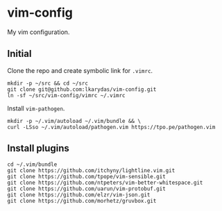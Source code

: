 # vim-config
My vim configuration.

## Initial

Clone the repo and create symbolic link for `.vimrc`.

```console
mkdir -p ~/src && cd ~/src
git clone git@github.com:lkarydas/vim-config.git
ln -sf ~/src/vim-config/vimrc ~/.vimrc
```

Install `vim-pathogen`.
```console
mkdir -p ~/.vim/autoload ~/.vim/bundle && \
curl -LSso ~/.vim/autoload/pathogen.vim https://tpo.pe/pathogen.vim
```

## Install plugins

```console
cd ~/.vim/bundle
git clone https://github.com/itchyny/lightline.vim.git
git clone https://github.com/tpope/vim-sensible.git
git clone https://github.com/ntpeters/vim-better-whitespace.git
git clone https://github.com/uarun/vim-protobuf.git
git clone https://github.com/elzr/vim-json.git
git clone https://github.com/morhetz/gruvbox.git
```